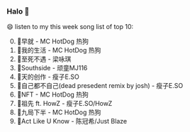 

### Halo 👋

😄 listen to my this week song list of top 10:

0. 🌈早就 - MC HotDog 热狗
1. 🌈我的生活 - MC HotDog 热狗
2. 🌈至死不遇 - 梁咏琪
3. 🌈Southside - 顽童MJ116
4. 🌈天的创作 - 瘦子E.SO
5. 🌈自己都不自己(dead presedent remix by josh) - 瘦子E.SO
6. 🌈NFT - MC HotDog 热狗
7. 🌈祖先 ft. HowZ - 瘦子E.SO/HowZ
8. 🌈九局下半 - MC HotDog 热狗
9. 🌈Act Like U Know - 陈冠希/Just Blaze

